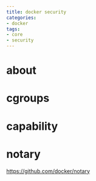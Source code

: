 ```yaml
---
title: docker security
categories:
- docker
tags:
- core
- security
---
```


# about

# cgroups

# capability

# notary
https://github.com/docker/notary